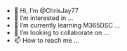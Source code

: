 - 👋 Hi, I’m @ChrisJay77
- 👀 I’m interested in ...
- 🌱 I’m currently learning M365DSC ...
- 💞️ I’m looking to collaborate on ...
- 📫 How to reach me ...

<!---
ChrisJay77/ChrisJay77 is a ✨ special ✨ repository because its `README.md` (this file) appears on your GitHub profile.
You can click the Preview link to take a look at your changes.
--->
